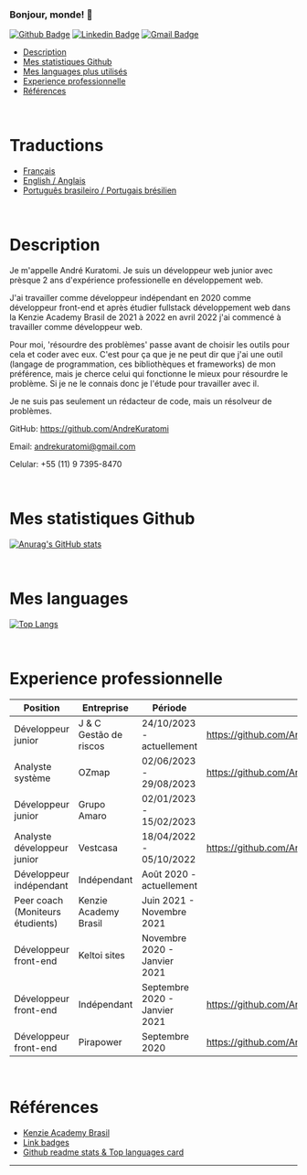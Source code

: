### Bonjour, monde! 👋

[![Github Badge](https://img.shields.io/badge/-Github-000?style=flat-square&logo=Github&logoColor=white&link=https://github.com/AndreKuratomi)](https://github.com/AndreKuratomi)
[![Linkedin Badge](https://img.shields.io/badge/-LinkedIn-blue?style=flat-square&logo=Linkedin&logoColor=white&link=https://www.linkedin.com/in/andre-kuratomi/)](https://www.linkedin.com/in/andre-kuratomi/)
[![Gmail Badge](https://img.shields.io/badge/-Gmail-c14438?style=flat-square&logo=Gmail&logoColor=white&link=mailto:andrekuratomi@gmail.com)](mailto:andrekuratomi@gmail.com)

- [Description](#description)
- [Mes statistiques Github](#mes-statistiques-github)
- [Mes languages plus utilisés](#mes-languages)
- [Experience professionnelle](#experience-professionnelle)
- [Références](#références)

<br>

# Traductions

- [Français](./README_fr.md)
- [English / Anglais](https://github.com/AndreKuratomi/AndreKuratomi)
- [Português brasileiro / Portugais brésilien](./README_pt-br.md)

<br>

# Description

Je m'appelle André Kuratomi. Je suis un développeur web junior avec prèsque 2 ans d'expérience professionelle en développement web. 

J'ai travailler comme développeur indépendant en 2020 comme développeur front-end et après étudier fullstack développement web dans la Kenzie Academy Brasil de 2021 à 2022 en avril 2022 j'ai commencé à travailler comme développeur web.

Pour moi, 'résourdre des problèmes' passe avant de choisir les outils pour cela et coder avec eux. C'est pour ça que je ne peut dir que j'ai une outil (langage de programmation, ces bibliothèques et frameworks) de mon préférence, mais je cherce celui qui fonctionne le mieux pour résourdre le problème. Si je ne le connais donc je l'étude pour travailler avec il.

Je ne suis pas seulement un rédacteur de code, mais un résolveur de problèmes.

GitHub:
https://github.com/AndreKuratomi

Email:
andrekuratomi@gmail.com

Celular:
+55 (11) 9 7395-8470


<br>

# Mes statistiques Github
[![Anurag's GitHub stats](https://github-readme-stats.vercel.app/api?username=AndreKuratomi&theme=dark)](https://github.com/anuraghazra/github-readme-stats)

<br>

# Mes languages
[![Top Langs](https://github-readme-stats.vercel.app/api/top-langs/?username=AndreKuratomi&layout=compact&how_icons=true&theme=dark)](https://github.com/anuraghazra/github-readme-stats)

<br>

# Experience professionnelle

| Position | Entreprise | Période | Links
| ------ | ------ |------ | ------
| Développeur junior | J & C Gestão de riscos | 24/10/2023 - actuellement  | https://github.com/AndreKuratomi/notas_fiscais_financeiro
| Analyste système | OZmap | 02/06/2023 - 29/08/2023  | https://github.com/AndreKuratomi/tables_to_db
| Développeur junior | Grupo Amaro | 02/01/2023 - 15/02/2023  | 
| Analyste développeur junior | Vestcasa | 18/04/2022 - 05/10/2022  | https://github.com/AndreKuratomi/PrototipoLogin
| Développeur indépendant | Indépendant | Août 2020 - actuellement  | 
| Peer coach (Moniteurs étudients) | Kenzie Academy Brasil | Juin 2021 - Novembre 2021 | 
| Développeur front-end | Keltoi sites | Novembre 2020 - Janvier 2021 | 
| Développeur front-end | Indépendant | Septembre 2020 - Janvier 2021 | https://github.com/AndreKuratomi/Beautician-website
| Développeur front-end | Pirapower | Septembre 2020 | https://github.com/AndreKuratomi/pirapower-sketch

<br>

# Références
- [Kenzie Academy Brasil](https://kenzie.com.br/)
- [Link badges](https://shields.io/)
- [Github readme stats & Top languages card](https://github.com/anuraghazra/github-readme-stats)

<!--
## Translations

- [Arabic | العربية](/i18n/README.ar.md)
- [Albanian / Shqip](/i18n/README.sq.md)
- [Bangla / বাংলা](/i18n/README.bn.md)
- [Catalan / Català](/i18n/README.ca.md)
- [Danish / Dansk](/i18n/README.da.md)
- [Dutch / Nederlands](/i18n/README.nl.md)
- [English](https://github.com/supabase/supabase)
- [French / Français](/i18n/README.fr.md)
- [German / Deutsch](/i18n/README.de.md)
- [Greek / Ελληνικά](/i18n/README.gr.md)
- [Hebrew / עברית](/i18n/README.he.md)
- [Hindi / हिंदी](/i18n/README.hi.md)
- [Hungarian / Magyar](/i18n/README.hu.md)
- [Nepali / नेपाली](/i18n/README.ne.md)
- [Indonesian / Bahasa Indonesia](/i18n/README.id.md)
- [Italian / Italiano](/i18n/README.it.md)
- [Japanese / 日本語](/i18n/README.jp.md)
- [Korean / 한국어](/i18n/README.ko.md)
- [Malay / Bahasa Malaysia](/i18n/README.ms.md)
- [Norwegian (Bokmål) / Norsk (Bokmål)](/i18n/README.nb-no.md)
- [Persian / فارسی](/i18n/README.fa.md)
- [Polish / Polski](/i18n/README.pl.md)
- [Portuguese / Portuguese](/i18n/README.pt.md)
- [Portuguese (Brazilian) / Português Brasileiro](/i18n/README.pt-br.md)
- [Romanian / Română](/i18n/README.ro.md)
- [Russian / Pусский](/i18n/README.ru.md)
- [Sinhala / සිංහල](/i18n/README.si.md)
- [Spanish / Español](/i18n/README.es.md)
- [Simplified Chinese / 简体中文](/i18n/README.zh-cn.md)
- [Swedish / Svenska](/i18n/README.sv.md)
- [Thai / ไทย](/i18n/README.th.md)
- [Traditional Chinese / 繁体中文](/i18n/README.zh-tw.md)
- [Turkish / Türkçe](/i18n/README.tr.md)
- [Ukrainian / Українська](/i18n/README.uk.md)
- [Vietnamese / Tiếng Việt](/i18n/README.vi-vn.md)
- [List of translations](/i18n/languages.md) <!--- Keep only this -->

---


<!--
**AndreKuratomi/AndreKuratomi** is a ✨ _special_ ✨ repository because its `README.md` (this file) appears on your GitHub profile.

Here are some ideas to get you started:

- 🔭 I’m currently working on ...
- 🌱 I’m currently learning ...
- 👯 I’m looking to collaborate on ...
- 🤔 I’m looking for help with ...
- 💬 Ask me about ...
- 📫 How to reach me: ...
- 😄 Pronouns: ...
- ⚡ Fun fact: ...
-->
